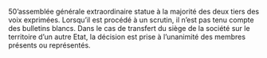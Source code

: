 50’assemblée générale extraordinaire statue à la majorité des deux tiers des voix exprimées.
Lorsqu’il est procédé à un scrutin, il n’est pas tenu compte des bulletins blancs.
Dans le cas de transfert du siège de la société sur le territoire d’un autre Etat, la décision est prise à l’unanimité des membres présents ou représentés.